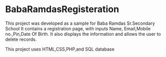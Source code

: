 # BabaRamdasRegisteration
This project was developed as a sample for Baba Ramdas Sr.Secondary School
It contains a registration page, with inputs Name, Email,Mobile no.,Pin,Date Of Birth. It also displays the information and allows the user to delete records.

This project uses HTML,CSS,PHP,and SQL database
